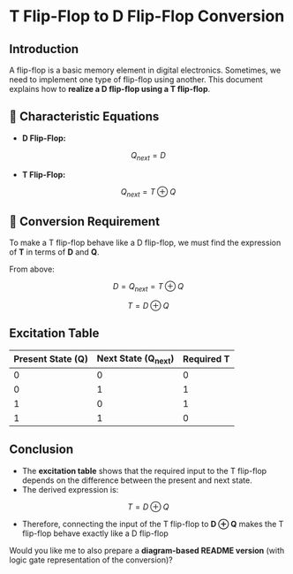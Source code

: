 # T Flip-Flop to D Flip-Flop Conversion

## Introduction

A flip-flop is a basic memory element in digital electronics.
Sometimes, we need to implement one type of flip-flop using another.
This document explains how to **realize a D flip-flop using a T flip-flop**.

## 🔹 Characteristic Equations

* **D Flip-Flop:**

$$
Q_{next} = D
$$

* **T Flip-Flop:**

$$
Q_{next} = T \oplus Q
$$

## 🔹 Conversion Requirement

To make a T flip-flop behave like a D flip-flop, we must find the expression of **T** in terms of **D** and **Q**.

From above:

$$
D = Q_{next} = T \oplus Q
$$

$$
T = D \oplus Q
$$

## Excitation Table

| Present State (Q) | Next State (Q<sub>next</sub>) | Required T |
| ----------------- | ----------------------------- | ---------- |
| 0                 | 0                             | 0          |
| 0                 | 1                             | 1          |
| 1                 | 0                             | 1          |
| 1                 | 1                             | 0          |

##  Conclusion

* The **excitation table** shows that the required input to the T flip-flop depends on the difference between the present and next state.
* The derived expression is:

$$
T = D \oplus Q
$$

* Therefore, connecting the input of the T flip-flop to **D ⊕ Q** makes the T flip-flop behave exactly like a D flip-flop

Would you like me to also prepare a **diagram-based README version** (with logic gate representation of the conversion)?

